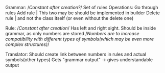 Grammar: /*Constant after creation?*/
	Set of rules
	Operations:
		Go through rules
		Add rule		| This two may be should be implemented in builder
		Delete rule		| and not the class itself (or even without the delete one)

Rule: /*Constant after creation*/
	Has left and right sight. Should be inside grammar, as only numbers are stored /*Numbers are to increase compatibility with different types of symbols(which may be even more complex structures)*/

Translator:
	Should create link between numbers in rules and actual symbols(other types)
	Gets "grammar output" -> gives understandable output
